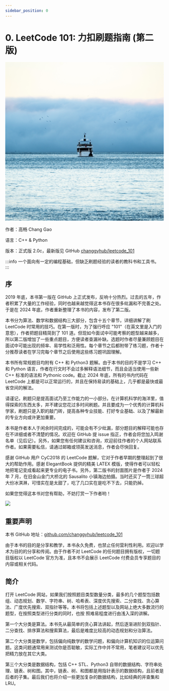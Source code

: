 ```yaml
---
sidebar_position: 0
---
```


# 0. LeetCode 101: 力扣刷题指南 (第二版)

![](https://github.com/changgyhub/leetcode_101/blob/master/misc/cover.jpg?raw=true)

作者：高畅 Chang Gao

语言：C++ & Python

版本：正式版 2.0c，最新版见 GitHub [changgyhub/leetcode_101](https://github.com/changgyhub/leetcode_101)

:::info
一个面向有一定的编程基础，但缺乏刷题经验的读者的教科书和工具书。
:::

## 序

2019 年底，本书第一版在 GitHub 上正式发布，反响十分热烈。过去的五年，作者积累了大量的工作经验，同时也越来越觉得这本书存在很多纰漏和不完善之处。于是在 2024 年底，作者重新整理了本书的内容，发布了第二版。

本书分为算法、数学和数据结构三大部分，包含十五个章节，详细讲解了刷 LeetCode 时常用的技巧。在第一版时，为了强行呼应 "101"（在英文里是入门的意思），作者把题目精简到了 101 道。但现如今面试中可能考察的题型越来越多，所以第二版增加了一些重点题目，方便读者查漏补缺。选题时作者尽量兼顾题目在面试中可能出现的频率、易学性和泛用性。每个章节之后都附带了练习题，作者十分推荐读者在学习完每个章节之后使用这些练习题巩固理解。

本书所有常规题目均附有 C++ 和 Python3 题解。由于本书的目的不是学习 C++ 和 Python 语言，作者在行文时不会过多解释语法细节，而且会适当使用一些新 C++ 标准的语法和 Pythonic code。截止 2024 年底，所有的书内代码在 LeetCode 上都是可以正常运行的，并且在保持易读的基础上，几乎都是最快或最省空间的解法。

请谨记，刷题只是提高面试乃至工作能力的一小部分。在计算机科学的海洋里，值得探索的东西太多，并不建议您花过多时间刷题。并且要成为一个优秀的计算机科学家，刷题只是入职的敲门砖，提高各种专业技能、打好专业基础、以及了解最新的专业方向或许更加重要。

本书是作者本人于闲余时间完成的，可能会有不少纰漏，部分题目的解释可能也存在不详细或者不清楚的情况。欢迎在 GitHub 提 issue 指正，作者会将您加入鸣谢名单（见后记）。另外，如果您有任何建议和咨询，欢迎前往作者的个人网站联系作者。如果需要私信，请通过邮箱或领英发送消息，作者会尽快回复。

感谢 GitHub 用户 CyC2018 的 LeetCode 题解，它对于作者早期的整理起到了很大的帮助作用。感谢 ElegantBook 提供的精美 LATEX 模版，使得作者可以轻松地把笔记变成看起来更专业的电子书。另外，第二版书的封面图片是作者于 2024 年 7 月，在旧金山金门大桥北的 Sausalito 小镇海边拍摄。当时还买了一筒三球超大份冰淇淋，可惜实在是太甜了，吃了几口实在是吃不下去，只能扔掉。

如果您觉得这本书对您有帮助，不妨打赏一下作者哟！

<img src="https://github.com/changgyhub/leetcode_101/blob/master/misc/wechatpay.jpg?raw=true" width="200" />

## 重要声明

本书 GitHub 地址：[github.com/changgyhub/leetcode_101](https://github.com/changgyhub/leetcode_101)

由于本书的目的是分享和教学，本书永久免费，也禁止任何营利性利用。欢迎以学术为目的的分享和传阅。由于作者不对 LeetCode 的任何题目拥有版权，一切题目版权以 LeetCode 官方为准，且本书不会展示 LeetCode 付费会员专享题目的内容或相关代码。

## 简介

打开 LeetCode 网站，如果我们按照题目类型数量分类，最多的几个题型包括数组、动态规划、数学、字符串、树、哈希表、深度优先搜索、二分查找、贪心算法、广度优先搜索、双指针等等。本书将包括上述题型以及网站上绝大多数流行的题型，在按照类型进行分类的同时，也按
照难易程度进行由浅入深的讲解。

第一个大分类是算法。本书先从最简单的贪心算法讲起，然后逐渐进阶到双指针、二分查找、排序算法和搜索算法，最后是难度比较高的动态规划和分治算法。

第二个大分类是数学，包括偏向纯数学的数学问题，和偏向计算机知识的位运算问题。这类问题通常用来测试你是否聪敏，实际工作中并不常用，笔者建议可以优先把精力放在其它大类。

第三个大分类是数据结构，包括 C++ STL、Python3 自带的数据结构、字符串处理、链表、树和图。其中，链表、树、和图都是用指针表示的数据结构，且前者是后者的子集。最后我们也将介绍一些更加复杂的数据结构，比如经典的并查集和 LRU。
